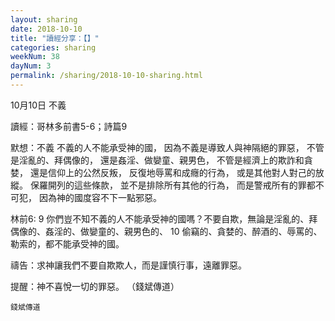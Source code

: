 ```yaml
---
layout: sharing
date: 2018-10-10
title: "讀經分享：【】"
categories: sharing
weekNum: 38
dayNum: 3
permalink: /sharing/2018-10-10-sharing.html
---
```

10月10日 不義

讀經：哥林多前書5-6；詩篇9

默想：不義
不義的人不能承受神的國，
因為不義是導致人與神隔絕的罪惡，
不管是淫亂的、拜偶像的，
還是姦淫、做孌童、親男色，
不管是經濟上的欺詐和貪婪，
還是信仰上的公然反叛，
反復地辱罵和成癮的行為，
或是其他對人對己的放縱。
保羅開列的這些條款，
並不是排除所有其他的行為，
而是警戒所有的罪都不可犯，
因為神的國度容不下一點邪惡。

林前6: 9 你們豈不知不義的人不能承受神的國嗎？不要自欺，無論是淫亂的、拜偶像的、姦淫的、做孌童的、親男色的、 10 偷竊的、貪婪的、醉酒的、辱罵的、勒索的，都不能承受神的國。

禱告：求神讓我們不要自欺欺人，而是謹慎行事，遠離罪惡。

提醒：神不喜悅一切的罪惡。
（錢斌傳道）


`錢斌傳道`
